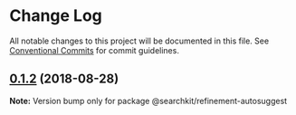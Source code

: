 # Change Log

All notable changes to this project will be documented in this file.
See [Conventional Commits](https://conventionalcommits.org) for commit guidelines.

<a name="0.1.2"></a>
## [0.1.2](https://github.com/searchkit/searchkit/compare/@searchkit/refinement-autosuggest@0.1.1...@searchkit/refinement-autosuggest@0.1.2) (2018-08-28)

**Note:** Version bump only for package @searchkit/refinement-autosuggest
